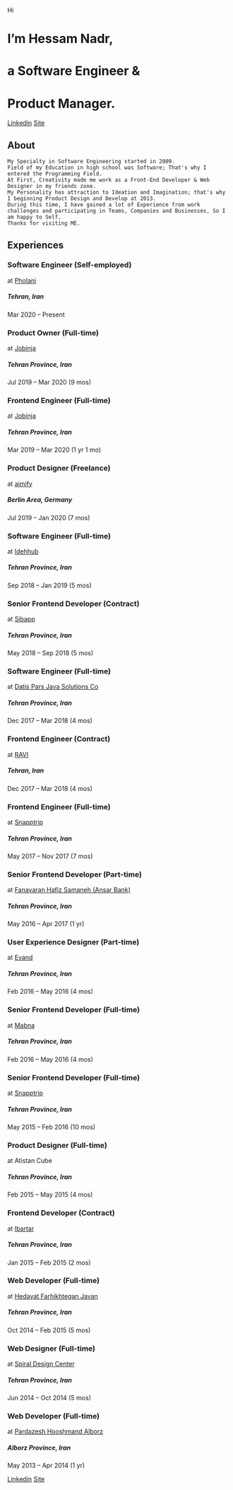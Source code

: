 Hi

# I’m Hessam Nadr,
# a Software Engineer &amp;
# Product Manager.

[Linkedin](https://ir.linkedin.com/in/hessamnadr)
[Site](https://hessamnadr.com)

## About

    My Specialty in Software Engineering started in 2009.
    Field of my Education in high school was Software; That's why I entered the Programming Field. 
    At First, Creativity made me work as a Front-End Developer & Web Designer in my friends zone.
    My Personality has attraction to Ideation and Imagination; that's why I beginning Product Design and Develop at 2013.
    During this time, I have gained a lot of Experience from work challenges and participating in Teams, Companies and Businesses, So I am happy to Self.
    Thanks for visiting ME.



## Experiences

### Software Engineer (Self-employed)
at [Pholani]()
##### Tehran, Iran
Mar 2020 – Present


### Product Owner (Full-time)
at [Jobinja](https://jobinja.ir/)
##### Tehran Province, Iran
Jul 2019 – Mar 2020 (9 mos)


### Frontend Engineer (Full-time)
at [Jobinja](https://jobinja.ir/)
##### Tehran Province, Iran
Mar 2019 – Mar 2020 (1 yr 1 mo)


### Product Designer (Freelance)
at [aimify]()
##### Berlin Area, Germany
Jul 2019 – Jan 2020 (7 mos)


### Software Engineer (Full-time)
at [Idehhub](https://idehhub.com/)
##### Tehran Province, Iran
Sep 2018 – Jan 2019 (5 mos)


### Senior Frontend Developer (Contract)
at [Sibapp](https://Sibapp.ir/)
##### Tehran Province, Iran
May 2018 – Sep 2018 (5 mos)


### Software Engineer (Full-time)
at [Datis Pars Java Solutions Co](https://www.linkedin.com/company/datis-pars-java-solutions-co./)
##### Tehran Province, Iran
Dec 2017 – Mar 2018 (4 mos)


### Frontend Engineer (Contract)
at [RAVI]()
##### Tehran, Iran
Dec 2017 – Mar 2018 (4 mos)


### Frontend Engineer (Full-time)
at [Snapptrip](http://snapptrip.com)
##### Tehran Province, Iran
May 2017 – Nov 2017 (7 mos)


### Senior Frontend Developer (Part-time)
at [Fanavaran Hafiz Samaneh (Ansar Bank)](http://www.hafiz-co.ir/IndexNewTheme.aspx)
##### Tehran Province, Iran
May 2016 – Apr 2017 (1 yr)


### User Experience Designer (Part-time)
at [Evand](http://evand.com)
##### Tehran Province, Iran
Feb 2016 – May 2016 (4 mos)


### Senior Frontend Developer (Full-time)
at [Mabna](https://mabna.com/)
##### Tehran Province, Iran
Feb 2016 – May 2016 (4 mos)


### Senior Frontend Developer (Full-time)
at [Snapptrip](http://snapptrip.com)
##### Tehran Province, Iran
May 2015 – Feb 2016 (10 mos)


### Product Designer (Full-time)
at Atistan Cube
##### Tehran Province, Iran
Feb 2015 – May 2015 (4 mos)


### Frontend Developer (Contract)
at [Ibartar](https://www.linkedin.com/in/ibartar)
##### Tehran Province, Iran
Jan 2015 – Feb 2015 (2 mos)


### Web Developer (Full-time)
at [Hedayat Farhikhtegan Javan](https://hfj.ir)
##### Tehran Province, Iran
Oct 2014 – Feb 2015 (5 mos)


### Web Designer (Full-time)
at [Spiral Design Center](https://spiraldesign.org)
##### Tehran Province, Iran
Jun 2014 – Oct 2014 (5 mos)


### Web Developer (Full-time)
at [Pardazesh Hooshmand Alborz](https://spiraldesign.org)
##### Alborz Province, Iran
May 2013 – Apr 2014 (1 yr)

[Linkedin](https://ir.linkedin.com/in/hessamnadr)
[Site](https://hessamnadr.com)
